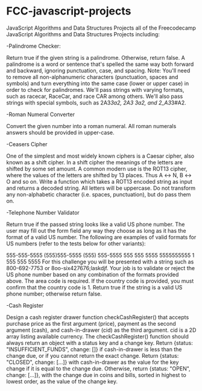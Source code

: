 # FCC-javascript-projects
JavaScript Algorithms and Data Structures Projects
all of the Freecodecamp JavaScript Algorithms and Data Structures Projects including:

-Palindrome Checker:

Return true if the given string is a palindrome. Otherwise, return false.
A palindrome is a word or sentence that's spelled the same way both forward and backward, ignoring punctuation, case, and spacing.
Note: You'll need to remove all non-alphanumeric characters (punctuation, spaces and symbols) and turn everything into the same case (lower or upper case) in order to check for palindromes.
We'll pass strings with varying formats, such as racecar, RaceCar, and race CAR among others.
We'll also pass strings with special symbols, such as 2A3*3a2, 2A3 3a2, and 2_A3*3#A2.

-Roman Numeral Converter

Convert the given number into a roman numeral.
All roman numerals answers should be provided in upper-case.

-Ceasers Cipher

One of the simplest and most widely known ciphers is a Caesar cipher, also known as a shift cipher. In a shift cipher the meanings of the letters are shifted by some set amount.
A common modern use is the ROT13 cipher, where the values of the letters are shifted by 13 places. Thus A ↔ N, B ↔ O and so on.
Write a function which takes a ROT13 encoded string as input and returns a decoded string.
All letters will be uppercase. Do not transform any non-alphabetic character (i.e. spaces, punctuation), but do pass them on.

-Telephone Number Validator

Return true if the passed string looks like a valid US phone number.
The user may fill out the form field any way they choose as long as it has the format of a valid US number. The following are examples of valid formats for US numbers (refer to the tests below for other variants):

555-555-5555
(555)555-5555
(555) 555-5555
555 555 5555
5555555555
1 555 555 5555
For this challenge you will be presented with a string such as 800-692-7753 or 8oo-six427676;laskdjf. Your job is to validate or reject the US phone number based on any combination of the formats provided above. The area code is required. If the country code is provided, you must confirm that the country code is 1. Return true if the string is a valid US phone number; otherwise return false.

-Cash Register

Design a cash register drawer function checkCashRegister() that accepts purchase price as the first argument (price), payment as the second argument (cash), and cash-in-drawer (cid) as the third argument.
cid is a 2D array listing available currency.
The checkCashRegister() function should always return an object with a status key and a change key.
Return {status: "INSUFFICIENT_FUNDS", change: []} if cash-in-drawer is less than the change due, or if you cannot return the exact change.
Return {status: "CLOSED", change: [...]} with cash-in-drawer as the value for the key change if it is equal to the change due.
Otherwise, return {status: "OPEN", change: [...]}, with the change due in coins and bills, sorted in highest to lowest order, as the value of the change key.
